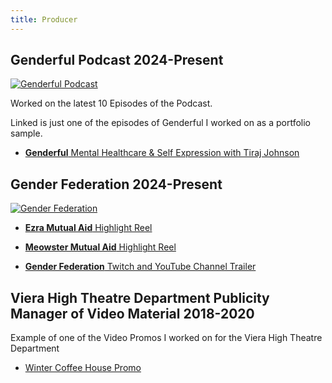 ```yaml
---
title: Producer
---
```


## Genderful Podcast 2024-Present

[![Genderful Podcast](/genderful_podcast.png)](https://www.genderfulpodcast.com/)

Worked on the latest 10 Episodes of the Podcast.

Linked is just one of the episodes of Genderful I worked on as a portfolio sample.

- [**Genderful** Mental Healthcare & Self Expression with Tiraj Johnson](https://www.youtube.com/watch?v=kbabY1ZpYwo)

## Gender Federation 2024-Present

[![Gender Federation](/gender_federaton.png)](https://linktr.ee/GenderFederation)

- [**Ezra Mutual Aid** Highlight Reel](https://youtu.be/Pd_kYcpyJ7I?feature=shared)

- [**Meowster Mutual Aid** Highlight Reel](https://youtu.be/gmwZtYLCB-o?feature=shared)

- [**Gender Federation** Twitch and YouTube Channel Trailer](https://youtu.be/7_qmEv1ryBs?feature=shared)


## Viera High Theatre Department Publicity Manager of Video Material 2018-2020

Example of one of the Video Promos I worked on for the Viera High Theatre Department

- [Winter Coffee House Promo](/wintercoffeehousepromo)